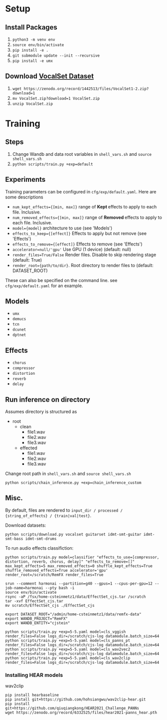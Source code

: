 
# Setup

## Install Packages
1. `python3 -m venv env`
2. `source env/bin/activate`
3. `pip install -e .`
4. `git submodule update --init --recursive`
5. `pip install -e umx`

## Download [VocalSet Dataset](https://zenodo.org/record/1193957)
1. `wget https://zenodo.org/record/1442513/files/VocalSet1-2.zip?download=1`
2. `mv VocalSet.zip?download=1 VocalSet.zip`
3. `unzip VocalSet.zip`

# Training
## Steps
1. Change Wandb and data root variables in `shell_vars.sh` and `source shell_vars.sh`
2. `python scripts/train.py +exp=default`

## Experiments
Training parameters can be configured in `cfg/exp/default.yaml`. Here are some descriptions
- `num_kept_effects={[min, max]}` range of <b> Kept </b> effects to apply to each file. Inclusive.
- `num_removed_effects={[min, max]}` range of <b> Removed </b> effects to apply to each file. Inclusive.
- `model={model}` architecture to use (see 'Models')
- `effects_to_keep={[effect]}` Effects to apply but not remove (see 'Effects')
- `effects_to_remove={[effect]}` Effects to remove (see 'Effects')
- `accelerator=null/'gpu'` Use GPU (1 device) (default: null)
- `render_files=True/False` Render files. Disable to skip rendering stage (default: True)
- `render_root={path/to/dir}`. Root directory to render files to (default: DATASET_ROOT)

These can also be specified on the command line.
see `cfg/exp/default.yaml` for an example.


## Models
- `umx`
- `demucs`
- `tcn`
- `dcunet`
- `dptnet`

## Effects
- `chorus`
- `compressor`
- `distortion`
- `reverb`
- `delay`

## Run inference on directory
Assumes directory is structured as
- root
    - clean
        - file1.wav
        - file2.wav
        - file3.wav
    - effected
        - file1.wav
        - file2.wav
        - file3.wav

Change root path in `shell_vars.sh` and `source shell_vars.sh`

`python scripts/chain_inference.py +exp=chain_inference_custom`


## Misc.
By default, files are rendered to `input_dir / processed / {string_of_effects} / {train|val|test}`.


Download datasets:

```
python scripts/download.py vocalset guitarset idmt-smt-guitar idmt-smt-bass idmt-smt-drums
```

To run audio effects classifiction:
```
python scripts/train.py model=classifier "effects_to_use=[compressor, distortion, reverb, chorus, delay]" "effects_to_remove=[]" max_kept_effects=5 max_removed_effects=0 shuffle_kept_effects=True shuffle_removed_effects=True accelerator='gpu' render_root=/scratch/RemFX render_files=True
```

```
srun --comment harmonai --partition=g40 --gpus=1 --cpus-per-gpu=12 --job-name=harmonai --pty bash -i
source env/bin/activate
rsync -aP /fsx/home-csteinmetz1/data/EffectSet_cjs.tar /scratch
tar -xvf EffectSet_cjs.tar
mv scratch/EffectSet_cjs ./EffectSet_cjs

export DATASET_ROOT="/admin/home-csteinmetz1/data/remfx-data"
export WANDB_PROJECT="RemFX"
export WANDB_ENTITY="cjstein"

python scripts/train.py +exp=5-5.yaml model=cls_vggish render_files=False logs_dir=/scratch/cjs-log datamodule.batch_size=64
python scripts/train.py +exp=5-5.yaml model=cls_panns_pt render_files=False logs_dir=/scratch/cjs-log datamodule.batch_size=64
python scripts/train.py +exp=5-5.yaml model=cls_wav2vec2 render_files=False logs_dir=/scratch/cjs-log datamodule.batch_size=64
python scripts/train.py +exp=5-5.yaml model=cls_wav2clip render_files=False logs_dir=/scratch/cjs-log datamodule.batch_size=64
```

### Installing HEAR models

wav2clip
```
pip install hearbaseline
pip install git+https://github.com/hohsiangwu/wav2clip-hear.git
pip install git+https://github.com/qiuqiangkong/HEAR2021_Challenge_PANNs
wget https://zenodo.org/record/6332525/files/hear2021-panns_hear.pth
